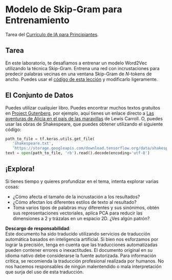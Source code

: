 # Modelo de Skip-Gram para Entrenamiento

Tarea del [Currículo de IA para Principiantes](https://github.com/microsoft/ai-for-beginners).

## Tarea

En este laboratorio, te desafiamos a entrenar un modelo Word2Vec utilizando la técnica Skip-Gram. Entrena una red con incrustaciones para predecir palabras vecinas en una ventana Skip-Gram de $N$-tokens de ancho. Puedes usar el [código de esta lección](../../../../../../lessons/5-NLP/15-LanguageModeling/CBoW-TF.ipynb) y modificarlo ligeramente.

## El Conjunto de Datos

Puedes utilizar cualquier libro. Puedes encontrar muchos textos gratuitos en [Project Gutenberg](https://www.gutenberg.org/), por ejemplo, aquí tienes un enlace directo a [Las aventuras de Alicia en el país de las maravillas](https://www.gutenberg.org/files/11/11-0.txt) de Lewis Carroll. O, puedes usar las obras de Shakespeare, que puedes obtener utilizando el siguiente código:

```python
path_to_file = tf.keras.utils.get_file(
   'shakespeare.txt', 
   'https://storage.googleapis.com/download.tensorflow.org/data/shakespeare.txt')
text = open(path_to_file, 'rb').read().decode(encoding='utf-8')
```

## ¡Explora!

Si tienes tiempo y quieres profundizar en el tema, intenta explorar varias cosas:

* ¿Cómo afecta el tamaño de la incrustación a los resultados?
* ¿Cómo afectan los diferentes estilos de texto al resultado?
* Toma varios tipos de palabras muy diferentes y sus sinónimos, obtén sus representaciones vectoriales, aplica PCA para reducir las dimensiones a 2 y trázalas en un espacio 2D. ¿Ves algún patrón?

**Descargo de responsabilidad**:  
Este documento ha sido traducido utilizando servicios de traducción automática basados en inteligencia artificial. Si bien nos esforzamos por lograr la precisión, tenga en cuenta que las traducciones automatizadas pueden contener errores o inexactitudes. El documento original en su idioma nativo debe considerarse la fuente autorizada. Para información crítica, se recomienda la traducción profesional realizada por humanos. No nos hacemos responsables de ningún malentendido o mala interpretación que surja del uso de esta traducción.